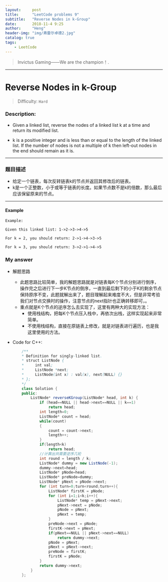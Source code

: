 ```yaml
---
layout:     post
title:      "LeetCode problems 9"
subtitle:   "Reverse Nodes in k-Group"
date:       2018-11-4 9:25
author:     "Heng"
header-img: "img/弗雷尔卓德2.jpg"
catalog: true
tags:
    - LeetCode
---
```


>Invictus Gaming——We are the champion！.

---

# Reverse Nodes in k-Group 

>Difficulty: `Hard`

### Description:


- Given a linked list, reverse the nodes of a linked list k at a time and return its modified list.

- k is a positive integer and is less than or equal to the length of the linked list. If the number of nodes is not a multiple of k then left-out nodes in the end should remain as it is.

----


### 题目描述

- 给定一个链表，每次反转链表k的节点并返回其修改后的链表。
- k是一个正整数，小于或等于链表的长度。如果节点数不是k的倍数，那么最后应该保留原来的节点。

---

#### Example

    Example:

    Given this linked list: 1->2->3->4->5

    For k = 2, you should return: 2->1->4->3->5

    For k = 3, you should return: 3->2->1->4->5

### My answer

- 解题思路

    - 此题思路比较简单，我的解题思路就是对链表每K个节点分别进行倒序，操作完之后进行下一步K节点的倒序，一直到最后剩下的小于K的剩余节点保持原序不变，此题就解出来了，题目理解起来难度不大，但是非常考验我们对节点交换时的操作，注意节点的next指针也正确转移即可，。
    - 重点就是K个节点的逆序怎么去实现了，这里有两种大的实现方法：
        - 使用栈结构，把每K个节点压入栈中，再依次出栈，这样实现起来非常简单。
        - 不使用栈结构，直接在原链表上修改，就是对链表进行遍历，也是我这里使用的方法。

- Code for C++:

    ```java
        /**
        * Definition for singly-linked list.
        * struct ListNode {
        *     int val;
        *     ListNode *next;
        *     ListNode(int x) : val(x), next(NULL) {}
        * };
        */
        class Solution {
        public:
            ListNode* reverseKGroup(ListNode* head, int k) {
                if (head==NULL || head->next==NULL || k==1)
                    return head;
                int length=0;
                ListNode* count = head;
                while(count)
                {
                    count = count->next;
                    length++;
                }
                if(length<k)
                    return head;
                //计算出共需要逆序几轮
                int round = length / k;
                ListNode* dummy = new ListNode(-1);
                dummy->next=head;
                ListNode* pNode=head;
                ListNode* preNode=dummy;
                ListNode* pNext = pNode->next;
                for (int turn=0;turn<round;turn++){
                    ListNode* firstK = pNode;
                    for (int i=1;i<k;i++){
                        ListNode* temp = pNext->next;
                        pNext->next = pNode;
                        pNode = pNext;
                        pNext = temp;
                    }
                    preNode->next = pNode;
                    firstK->next = pNext;
                    if(pNext==NULL || pNext->next==NULL)
                        return dummy->next;
                    pNode = pNext;
                    pNext = pNext->next;
                    preNode = firstK;
                    firstK = pNode;
                }
                return dummy->next;
            }
        };
    ```

